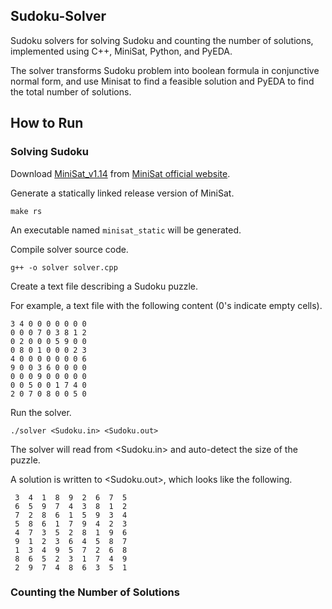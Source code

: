 ## Sudoku-Solver
Sudoku solvers for solving Sudoku and counting the number of solutions, implemented using C++, MiniSat, Python, and PyEDA.

The solver transforms Sudoku problem into boolean formula in conjunctive normal form, and use Minisat to find a feasible solution and PyEDA to find the total number of solutions.

## How to Run
### Solving Sudoku
Download [MiniSat_v1.14](http://minisat.se/downloads/MiniSat_v1.14.2006-Aug-29.src.zip) from [MiniSat official website](http://minisat.se/MiniSat.html).

Generate a statically linked release version of MiniSat.
```
make rs
```
An executable named `minisat_static` will be generated.

Compile solver source code.
```
g++ -o solver solver.cpp
```

Create a text file describing a Sudoku puzzle.

For example, a text file with the following content (0's indicate empty cells).
```
3 4 0 0 0 0 0 0 0
0 0 0 7 0 3 8 1 2
0 2 0 0 0 5 9 0 0
0 8 0 1 0 0 0 2 3
4 0 0 0 0 0 0 0 6
9 0 0 3 6 0 0 0 0
0 0 0 9 0 0 0 0 0
0 0 5 0 0 1 7 4 0
2 0 7 0 8 0 0 5 0
```

Run the solver.
```
./solver <Sudoku.in> <Sudoku.out>
```
The solver will read from <Sudoku.in> and auto-detect the size of the puzzle.

A solution is written to <Sudoku.out>, which looks like the following.
```
 3  4  1  8  9  2  6  7  5 
 6  5  9  7  4  3  8  1  2 
 7  2  8  6  1  5  9  3  4 
 5  8  6  1  7  9  4  2  3 
 4  7  3  5  2  8  1  9  6 
 9  1  2  3  6  4  5  8  7 
 1  3  4  9  5  7  2  6  8 
 8  6  5  2  3  1  7  4  9 
 2  9  7  4  8  6  3  5  1 
```

### Counting the Number of Solutions


